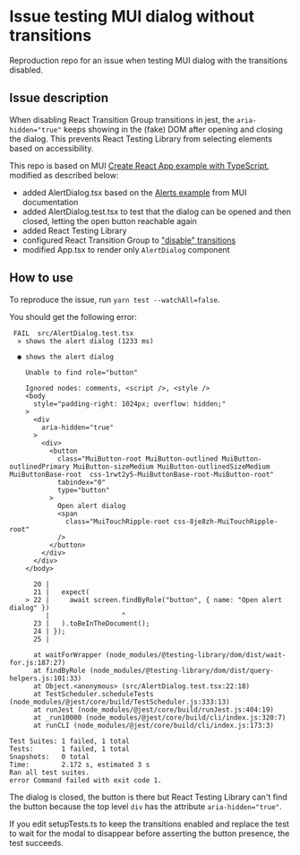 # Issue testing MUI dialog without transitions

Reproduction repo for an issue when testing MUI dialog with the transitions disabled.

## Issue description

When disabling React Transition Group transitions in jest, the `aria-hidden="true"` keeps showing in the (fake) DOM after opening and closing the dialog. This prevents React Testing Library from selecting elements based on accessibility.

This repo is based on MUI [Create React App example with TypeScript](https://github.com/mui/material-ui/tree/master/examples/create-react-app-with-typescript), modified as described below:
* added AlertDialog.tsx based on the [Alerts example](https://mui.com/components/dialogs/#alerts) from MUI documentation
* added AlertDialog.test.tsx to test that the dialog can be opened and then closed, letting the open button reachable again
* added React Testing Library
* configured React Transition Group to ["disable" transitions](https://reactcommunity.org/react-transition-group/testing/)
* modified App.tsx to render only `AlertDialog` component

## How to use

To reproduce the issue, run `yarn test --watchAll=false`.

You should get the following error:
```
 FAIL  src/AlertDialog.test.tsx
  ✕ shows the alert dialog (1233 ms)

  ● shows the alert dialog

    Unable to find role="button"

    Ignored nodes: comments, <script />, <style />
    <body
      style="padding-right: 1024px; overflow: hidden;"
    >
      <div
        aria-hidden="true"
      >
        <div>
          <button
            class="MuiButton-root MuiButton-outlined MuiButton-outlinedPrimary MuiButton-sizeMedium MuiButton-outlinedSizeMedium MuiButtonBase-root  css-1rwt2y5-MuiButtonBase-root-MuiButton-root"
            tabindex="0"
            type="button"
          >
            Open alert dialog
            <span
              class="MuiTouchRipple-root css-8je8zh-MuiTouchRipple-root"
            />
          </button>
        </div>
      </div>
    </body>

      20 |
      21 |   expect(
    > 22 |     await screen.findByRole("button", { name: "Open alert dialog" })
         |                  ^
      23 |   ).toBeInTheDocument();
      24 | });
      25 |

      at waitForWrapper (node_modules/@testing-library/dom/dist/wait-for.js:187:27)
      at findByRole (node_modules/@testing-library/dom/dist/query-helpers.js:101:33)
      at Object.<anonymous> (src/AlertDialog.test.tsx:22:18)
      at TestScheduler.scheduleTests (node_modules/@jest/core/build/TestScheduler.js:333:13)
      at runJest (node_modules/@jest/core/build/runJest.js:404:19)
      at _run10000 (node_modules/@jest/core/build/cli/index.js:320:7)
      at runCLI (node_modules/@jest/core/build/cli/index.js:173:3)

Test Suites: 1 failed, 1 total
Tests:       1 failed, 1 total
Snapshots:   0 total
Time:        2.172 s, estimated 3 s
Ran all test suites.
error Command failed with exit code 1.
```

The dialog is closed, the button is there but React Testing Library can't find the button because the top level `div` has the attribute `aria-hidden="true"`.

If you edit setupTests.ts to keep the transitions enabled and replace the test to wait for the modal to disappear before asserting the button presence, the test succeeds.
